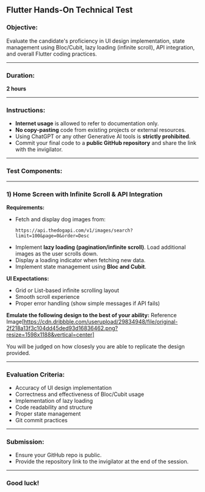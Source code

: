 ## Flutter Hands-On Technical Test

### Objective:
Evaluate the candidate's proficiency in UI design implementation, state management using Bloc/Cubit, lazy loading (infinite scroll), API integration, and overall Flutter coding practices.

---

### Duration:
**2 hours**

---

### Instructions:
- **Internet usage** is allowed to refer to documentation only.
- **No copy-pasting** code from existing projects or external resources.
- Using ChatGPT or any other Generative AI tools is **strictly prohibited**.
- Commit your final code to a **public GitHub repository** and share the link with the invigilator.

---

### Test Components:
---

### 1) Home Screen with Infinite Scroll & API Integration

**Requirements:**
- Fetch and display dog images from:
  ```
  https://api.thedogapi.com/v1/images/search?limit=100&page=0&order=Desc
  ```
- Implement **lazy loading (pagination/infinite scroll)**. Load additional images as the user scrolls down.
- Display a loading indicator when fetching new data.
- Implement state management using **Bloc and Cubit**.

**UI Expectations:**
- Grid or List-based infinite scrolling layout
- Smooth scroll experience
- Proper error handling (show simple messages if API fails)

**Emulate the following design to the best of your ability:**
Reference Image[https://cdn.dribbble.com/userupload/29834948/file/original-2f218a13f3c104dd45ded93d16836462.png?resize=1598x1188&vertical=center]

You will be judged on how closesly you are able to replicate the design provided.

---

### Evaluation Criteria:
- Accuracy of UI design implementation
- Correctness and effectiveness of Bloc/Cubit usage
- Implementation of lazy loading
- Code readability and structure
- Proper state management
- Git commit practices

---

### Submission:
- Ensure your GitHub repo is public.
- Provide the repository link to the invigilator at the end of the session.

---

### Good luck!

